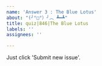```yaml
---
name: 'Answer 3 : The Blue Lotus'
about: "(╯°□°）╯︵ ┻━┻"
title: quiz|846|The Blue Lotus
labels: ''
assignees: ''

---
```


Just click 'Submit new issue'.
